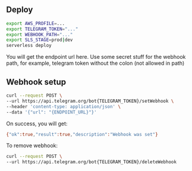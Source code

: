 ## Deploy

```bash
export AWS_PROFILE=...
export TELEGRAM_TOKEN="..."
export WEBHOOK_PATH="..."
export SLS_STAGE=prod|dev
serverless deploy
```

You will get the endpoint url here. Use some secret stuff for the webhook path, for example, telegram token
without the colon (not allowed in path)

## Webhook setup

```bash
curl --request POST \
--url https://api.telegram.org/bot{TELEGRAM_TOKEN}/setWebhook \
--header 'content-type: application/json' \
--data '{"url": "{ENDPOINT_URL}"}'
```

On success, you will get:

```bash
{"ok":true,"result":true,"description":"Webhook was set"}
```

To remove webhook:

```bash
curl --request POST \
--url https://api.telegram.org/bot{TELEGRAM_TOKEN}/deleteWebhook
```